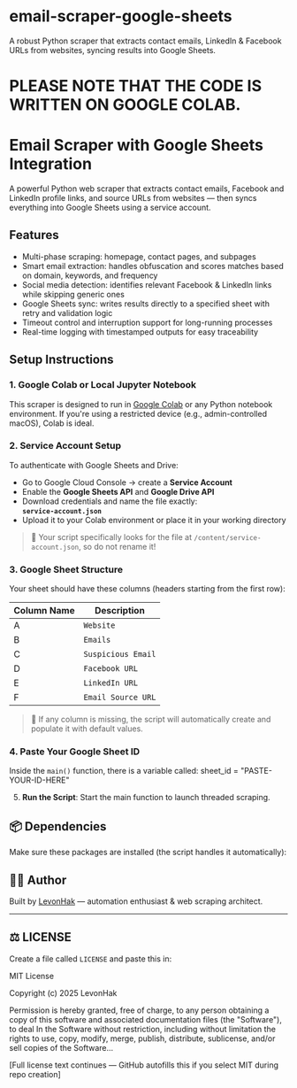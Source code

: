 # email-scraper-google-sheets
A robust Python scraper that extracts contact emails, LinkedIn &amp; Facebook URLs from websites, syncing results into Google Sheets.

# PLEASE NOTE THAT THE CODE IS WRITTEN ON GOOGLE COLAB.

# Email Scraper with Google Sheets Integration

A powerful Python web scraper that extracts contact emails, Facebook and LinkedIn profile links, and source URLs from websites — then syncs everything into Google Sheets using a service account.

##  Features

-  Multi-phase scraping: homepage, contact pages, and subpages
-  Smart email extraction: handles obfuscation and scores matches based on domain, keywords, and frequency
-  Social media detection: identifies relevant Facebook & LinkedIn links while skipping generic ones
-  Google Sheets sync: writes results directly to a specified sheet with retry and validation logic
-  Timeout control and interruption support for long-running processes
-  Real-time logging with timestamped outputs for easy traceability

##  Setup Instructions

### 1. Google Colab or Local Jupyter Notebook

This scraper is designed to run in [Google Colab](https://colab.research.google.com) or any Python notebook environment. If you're using a restricted device (e.g., admin-controlled macOS), Colab is ideal.

### 2. Service Account Setup

To authenticate with Google Sheets and Drive:

- Go to Google Cloud Console → create a **Service Account**
- Enable the **Google Sheets API** and **Google Drive API**
- Download credentials and name the file exactly:  
  **`service-account.json`**
- Upload it to your Colab environment or place it in your working directory

> 🔐 Your script specifically looks for the file at `/content/service-account.json`, so do not rename it!

### 3. Google Sheet Structure

Your sheet should have these columns (headers starting from the first row):

 | Column Name         | Description                                     |
 |---------------------|-------------------------------------------------|
A| `Website`           | Website URL to analyze                          |
B| `Emails`            | Valid domain-matching email                     |
C| `Suspicious Email`  | Valid email that doesn't match the domain       |
D| `Facebook URL`      | Scraped Facebook profile link                   |
E| `LinkedIn URL`      | Scraped LinkedIn page/company profile           |
F| `Email Source URL`  | Page where the email was found                  |

> 📝 If any column is missing, the script will automatically create and populate it with default values.

### 4. Paste Your Google Sheet ID

Inside the `main()` function, there is a variable called:
sheet_id = "PASTE-YOUR-ID-HERE"


5. **Run the Script**: Start the main function to launch threaded scraping.

## 📦 Dependencies

Make sure these packages are installed (the script handles it automatically):


## 🧑‍💻 Author

Built by [LevonHak](https://github.com/LevonHak) — automation enthusiast & web scraping architect.


---

## ⚖️ LICENSE

Create a file called `LICENSE` and paste this in:


MIT License

Copyright (c) 2025 LevonHak

Permission is hereby granted, free of charge, to any person obtaining a copy
of this software and associated documentation files (the "Software"), to deal
In the Software without restriction, including without limitation the rights
to use, copy, modify, merge, publish, distribute, sublicense, and/or sell
copies of the Software...

[Full license text continues — GitHub autofills this if you select MIT during repo creation]



